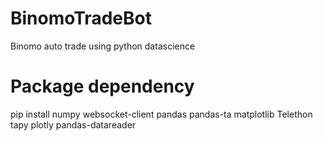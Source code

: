 # BinomoTradeBot
Binomo auto trade using python datascience

# Package dependency

pip install numpy websocket-client pandas pandas-ta matplotlib Telethon tapy plotly pandas-datareader
